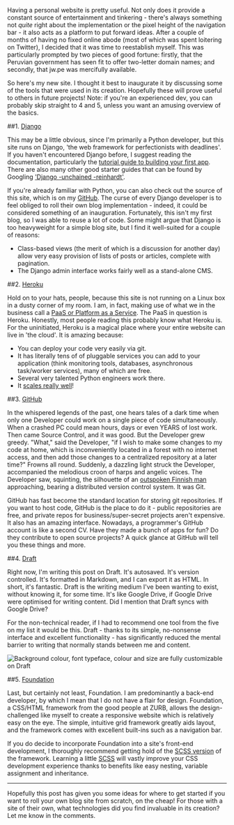 Having a personal website is pretty useful. Not only does it provide a constant source of entertainment and tinkering - there's always something not *quite* right about the implementation or the pixel height of the navigation bar - it also acts as a platform to put forward ideas. After a couple of months of having no fixed online abode (most of which was spent loitering on Twitter), I decided that it was time to reestablish myself. This was particularly prompted by two pieces of good fortune: firstly, that the Peruvian government has seen fit to offer two-letter domain names; and secondly, that jw.pe was mercifully available. 

So here's my new site. I thought it best to inaugurate it by discussing some of the tools that were used in its creation. Hopefully these will prove useful to others in future projects! Note: if you're an experienced dev, you can probably skip straight to 4 and 5, unless you want an amusing overview of the basics.

##1. [Django](https://www.djangoproject.com/)

This may be a little obvious, since I'm primarily a Python developer, but this site runs on Django, 'the web framework for perfectionists with deadlines'. If you haven't encountered Django before, I suggest reading the documentation, particularly the [tutorial guide to building your first app](https://docs.djangoproject.com/en/1.5/intro/tutorial01/). There are also many other good starter guides that can be found by Googling ['Django -unchained -reinhardt'](http://lmgtfy.com/?q=django+-unchained+-reinhardt).

If you're already familiar with Python, you can also check out the source of this site, which is on my [GitHub](https://github.com/Jwpe). The curse of every Django developer is to feel obliged to roll their own blog implementation - indeed, it could be considered something of an inauguration. Fortunately, this isn't my first blog, so I was able to reuse a lot of code. Some might argue that Django is too heavyweight for a simple blog site, but I find it well-suited for a couple of reasons:

+ Class-based views (the merit of which is a discussion for another day) allow very easy provision of lists of posts or articles, complete with pagination.
+ The Django admin interface works fairly well as a stand-alone CMS.

##2. [Heroku](https://www.heroku.com/)

Hold on to your hats, people, because this site is not running on a Linux box in a dusty corner of my room. I am, in fact, making use of what we in the business call a [PaaS or Platform as a Service](http://memeimages.com/wp-content/uploads/2012/07/neil-degrasse-tyson-watch-out-badass-meme.jpeg). The PaaS in question is Heroku. Honestly, most people reading this probably know what Heroku is. For the uninitiated, Heroku is a magical place where your entire website can live in 'the cloud'. It is amazing because:

+ You can deploy your code very easily via git.
+ It has literally tens of of pluggable services you can add to your application (think monitoring tools, databases, asynchronous task/worker services), many of which are free.
+ Several very talented Python engineers work there.
+ It [scales really well](http://news.rapgenius.com/James-somers-herokus-ugly-secret-lyrics)!

##3. [GitHub](https://github.com/)

In the whispered legends of the past, one hears tales of a dark time when only one Developer could work on a single piece of code simultaneously. When a crashed PC could mean hours, days or even YEARS of lost work. Then came Source Control, and it was good. 
But the Developer grew greedy. "What," said the Developer, "if I wish to make some changes to my code at home, which is inconveniently located in a forest with no internet access, and then add those changes to a centralized repository at a later time?" Frowns all round. 
Suddenly, a dazzling light struck the Developer, accompanied the melodious croon of harps and angelic voices. The Developer saw, squinting, the silhouette of an [outspoken Finnish man](http://www.theregister.co.uk/2013/06/11/linus_torvalds_threatens_developers_pets/) approaching, bearing a distributed version control system. It was Git.

GitHub has fast become the standard location for storing git repositories. If you want to host code, GitHub is the place to do it - public repositories are free, and private repos for business/super-secret projects aren't expensive. It also has an amazing interface. Nowadays, a programmer's GitHub account is like a second CV. Have they made a bunch of apps for fun? Do they contribute to open source projects? A quick glance at GitHub will tell you these things and more.

##4. [Draft](https://draftin.com/)

Right now, I'm writing this post on Draft. It's autosaved. It's version controlled. It's formatted in Markdown, and I can export it as HTML. In short, it's fantastic. Draft is the writing medium I've been wanting to exist, without knowing it, for some time. It's like Google Drive, if Google Drive were optimised for writing content. Did I mention that Draft syncs with Google Drive?

For the non-technical reader, if I had to recommend one tool from the five on my list it would be this. Draft - thanks to its simple, no-nonsense interface and excellent functionality - has significantly reduced the mental barrier to writing that normally stands between me and content.

![Background colour, font typeface, colour and size are fully customizable on Draft](https://jwpevans.s3.amazonaws.com/images/draft.png)


##5. [Foundation](http://foundation.zurb.com/)

Last, but certainly not least, Foundation. I am predominantly a back-end developer, by which I mean that I do not have a flair for design. Foundation, a CSS/HTML framework from the good people at ZURB, allows the design-challenged like myself to create a responsive website which is relatively easy on the eye. The simple, intuitive grid framework greatly aids layout, and the framework comes with excellent built-ins such as a navigation bar. 

If you do decide to incorporate Foundation into a site's front-end development, I thoroughly recommend getting hold of the [SCSS version](http://foundation.zurb.com/docs/sass.html) of the framework. Learning a little [SCSS](http://sass-lang.com/) will vastly improve your CSS development experience thanks to benefits like easy nesting, variable assignment and inheritance.

*** 

Hopefully this post has given you some ideas for where to get started if you want to roll your own blog site from scratch, on the cheap! For those with a site of their own, what technologies did you find invaluable in its creation? Let me know in the comments. 